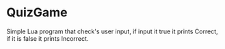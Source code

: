 # QuizGame
Simple Lua program that check's user input, if input it true it prints Correct, if it is false it prints Incorrect.

